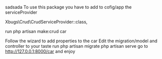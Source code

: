 sadsada
To use this package you have to add to cofig/app the serviceProvider

Xbugs\Crud\CrudServiceProvider::class,

run php artisan make:crud car

Follow the wizard to add properties to the car
Edit the migration/model and controller to your taste
run
php artisan migrate
php artisan serve
go to
http://127.0.0.1:8000/car and enjoy
